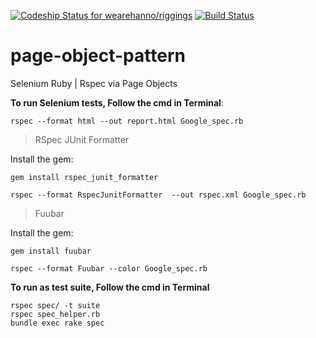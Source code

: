 [ ![Codeship Status for wearehanno/riggings](https://codeship.io/projects/2b1725b0-99b3-0132-9f48-764c5db7a55a/status?branch=master)](https://codeship.com/projects/63713) 
[![Build Status](https://travis-ci.org/prashanth-sams/page-object-pattern.svg?branch=master)](https://travis-ci.org/prashanth-sams/page-object-pattern)

# page-object-pattern
Selenium Ruby | Rspec via Page Objects

**To run Selenium tests, Follow the cmd in Terminal**:

 ```
 rspec --format html --out report.html Google_spec.rb
 ```

> RSpec JUnit Formatter

Install the gem:

 ```
 gem install rspec_junit_formatter
 ```

 ```
 rspec --format RspecJunitFormatter  --out rspec.xml Google_spec.rb
 ```

> Fuubar

Install the gem:

 ```
gem install fuubar
 ```

 ```
 rspec --format Fuubar --color Google_spec.rb
 ```

**To run as test suite, Follow the cmd in Terminal**

 ```
 rspec spec/ -t suite
 rspec spec_helper.rb
 bundle exec rake spec
 ```

